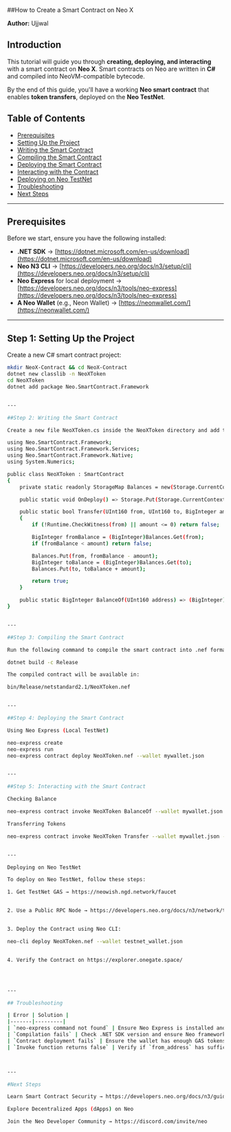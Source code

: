 ##How to Create a Smart Contract on Neo X  

**Author:** Ujjwal   

## Introduction  
This tutorial will guide you through **creating, deploying, and interacting** with a smart contract on **Neo X**. Smart contracts on Neo are written in **C#** and compiled into NeoVM-compatible bytecode.  

By the end of this guide, you'll have a working **Neo smart contract** that enables **token transfers**, deployed on the **Neo TestNet**.  

## Table of Contents  
- [Prerequisites](#prerequisites)  
- [Setting Up the Project](#step-1-setting-up-the-project)  
- [Writing the Smart Contract](#step-2-writing-the-smart-contract)  
- [Compiling the Smart Contract](#step-3-compiling-the-smart-contract)  
- [Deploying the Smart Contract](#step-4-deploying-the-smart-contract)  
- [Interacting with the Contract](#step-5-interacting-with-the-smart-contract)  
- [Deploying on Neo TestNet](#deploying-on-neo-testnet)  
- [Troubleshooting](#troubleshooting)  
- [Next Steps](#next-steps)  

---

## Prerequisites  
Before we start, ensure you have the following installed:  

- **.NET SDK** → [https://dotnet.microsoft.com/en-us/download](https://dotnet.microsoft.com/en-us/download)  
- **Neo N3 CLI** → [https://developers.neo.org/docs/n3/setup/cli](https://developers.neo.org/docs/n3/setup/cli)  
- **Neo Express** for local deployment → [https://developers.neo.org/docs/n3/tools/neo-express](https://developers.neo.org/docs/n3/tools/neo-express)  
- **A Neo Wallet** (e.g., Neon Wallet) → [https://neonwallet.com/](https://neonwallet.com/)  

---

## Step 1: Setting Up the Project  
Create a new C# smart contract project:  

```sh
mkdir NeoX-Contract && cd NeoX-Contract
dotnet new classlib -n NeoXToken
cd NeoXToken
dotnet add package Neo.SmartContract.Framework


---

##Step 2: Writing the Smart Contract

Create a new file NeoXToken.cs inside the NeoXToken directory and add the following code:

using Neo.SmartContract.Framework;
using Neo.SmartContract.Framework.Services;
using Neo.SmartContract.Framework.Native;
using System.Numerics;

public class NeoXToken : SmartContract
{
    private static readonly StorageMap Balances = new(Storage.CurrentContext, "balances");

    public static void OnDeploy() => Storage.Put(Storage.CurrentContext, "deployed", "true");

    public static bool Transfer(UInt160 from, UInt160 to, BigInteger amount)
    {
        if (!Runtime.CheckWitness(from) || amount <= 0) return false;

        BigInteger fromBalance = (BigInteger)Balances.Get(from);
        if (fromBalance < amount) return false;

        Balances.Put(from, fromBalance - amount);
        BigInteger toBalance = (BigInteger)Balances.Get(to);
        Balances.Put(to, toBalance + amount);

        return true;
    }

    public static BigInteger BalanceOf(UInt160 address) => (BigInteger)Balances.Get(address);
}


---

##Step 3: Compiling the Smart Contract

Run the following command to compile the smart contract into .nef format:

dotnet build -c Release

The compiled contract will be available in:

bin/Release/netstandard2.1/NeoXToken.nef


---

##Step 4: Deploying the Smart Contract

Using Neo Express (Local TestNet)

neo-express create
neo-express run
neo-express contract deploy NeoXToken.nef --wallet mywallet.json


---

##Step 5: Interacting with the Smart Contract

Checking Balance

neo-express contract invoke NeoXToken BalanceOf --wallet mywallet.json --args "[<your_address>]"

Transferring Tokens

neo-express contract invoke NeoXToken Transfer --wallet mywallet.json --args "[<from_address>, <to_address>, 10]"


---

Deploying on Neo TestNet

To deploy on Neo TestNet, follow these steps:

1. Get TestNet GAS → https://neowish.ngd.network/faucet


2. Use a Public RPC Node → https://developers.neo.org/docs/n3/network/testnet


3. Deploy the Contract using Neo CLI:

neo-cli deploy NeoXToken.nef --wallet testnet_wallet.json


4. Verify the Contract on https://explorer.onegate.space/




---

## Troubleshooting  

| Error | Solution |
|-------|---------|
| `neo-express command not found` | Ensure Neo Express is installed and added to PATH |
| `Compilation fails` | Check .NET SDK version and ensure Neo framework is installed |
| `Contract deployment fails` | Ensure the wallet has enough GAS tokens |
| `Invoke function returns false` | Verify if `from_address` has sufficient balance |



---

#Next Steps

Learn Smart Contract Security → https://developers.neo.org/docs/n3/guidelines/smart-contract-security

Explore Decentralized Apps (dApps) on Neo

Join the Neo Developer Community → https://discord.com/invite/neo
